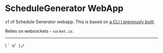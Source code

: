 # ScheduleGenerator WebApp

v1 of Schedule Generator webapp. This is based on [a CLI I previously built](https://github.com/jonathanGB/ScheduleParserAndGenerator).

Relies on websockets - `socket.io`.

-----------------

\ ゜o゜)ノ

